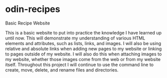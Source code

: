 # odin-recipes
Basic Recipe Website 


This is a basic website to put into practice the knowledge I have learned up until now. This will demonstrate my understanding of various HTML elements and attributes, such as lists, links, and images. I will also be  using relative and absolute links when adding new pages to my website or linking to pages outside of my website. I will also do this when attaching images to my website, whether those images come from the web or from my website itself. Throughout this project I will continue to use the command line to create, move, delete, and rename files and directories. 